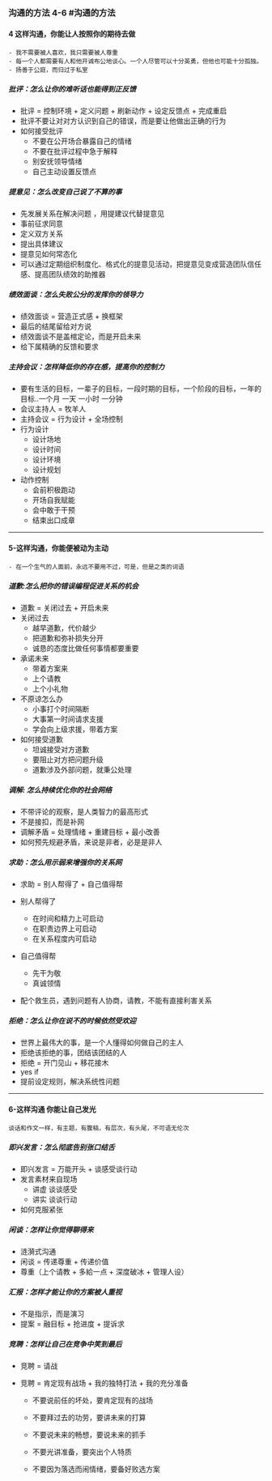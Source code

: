 ### 沟通的方法 4-6    #沟通的方法 
  
#### 4 这样沟通，你能让人按照你的期待去做  
  
```  
- 我不需要被人喜欢，我只需要被人尊重  
- 每一个人都需要有人和他开诚布公地谈心。一个人尽管可以十分英勇，但他也可能十分孤独。  
- 扬善于公庭，而归过于私室  
```  
  
##### 批评：怎么让你的难听话也能得到正反馈  
  
- 批评 = 控制环境 + 定义问题 + 刷新动作 + 设定反馈点 + 完成重启  
- 批评不要让对对方认识到自己的错误，而是要让他做出正确的行为  
- 如何接受批评  
  - 不要在公开场合暴露自己的情绪  
  - 不要在批评过程中急于解释  
  - 别安抚领导情绪  
  - 自己主动设置反馈点  
  
##### 提意见：怎么改变自己说了不算的事  
  
- 先发展关系在解决问题 ，用提建议代替提意见  
- 事前征求同意  
- 定义双方关系  
- 提出具体建议  
- 提意见如何常态化  
- 可以通过定期组织制度化、格式化的提意见活动，把提意见变成营造团队信任感、提高团队绩效的助推器  
  
  
##### 绩效面谈：怎么失败公分的发挥你的领导力  
  
- 绩效面谈 = 营造正式感 + 换框架  
- 最后的结尾留给对方说  
- 绩效面谈不是盖棺定论，而是开启未来  
- 给下属精确的反馈和要求  
  
##### 主持会议：怎样降低你的存在感，提高你的控制力  
  
- 要有生活的目标，一辈子的目标，一段时期的目标，一个阶段的目标，一年的目标..一个月 一天 一小时 一分钟  
- 会议主持人 = 牧羊人  
- 主持会议 = 行为设计 + 全场控制  
- 行为设计  
  - 设计场地  
  - 设计时间  
  - 设计环境  
  - 设计规划  
- 动作控制  
  - 会前积极跑动  
  - 开场自我赋能  
  - 会中敢于干预  
  - 结束出口成章  
  
----  
  
#### 5-这样沟通，你能便被动为主动  
  
```  
- 在一个生气的人面前，永远不要用不过，可是，但是之类的词语  
```  
  
##### 道歉:怎么把你的错误编程促进关系的机会  
  
- 道歉 = 关闭过去 + 开启未来  
- 关闭过去  
  - 越早道歉，代价越少  
  - 把道歉和弥补损失分开  
  - 诚恳的态度比做任何事情都要重要  
- 承诺未来  
  - 带着方案来  
  - 上个请教  
  - 上个小礼物  
- 不原谅怎么办  
  - 小事打个时间隔断  
  - 大事第一时间请求支援  
  - 学会向上级求援，带着方案  
- 如何接受道歉  
  - 坦诚接受对方道歉  
  - 要阻止对方把问题升级  
  - 道歉涉及外部问题，就秉公处理  
  
##### 调解: 怎么持续优化你的社会网络  
  
- 不带评论的观察，是人类智力的最高形式  
- 不是接扣，而是补网  
- 调解矛盾 = 处理情绪 + 重建目标 + 最小改善  
- 如何预先规避矛盾，来说是非者，必是是非人  
  
##### 求助：怎么用示弱来增强你的关系网  
  
- 求助 = 别人帮得了 + 自己值得帮  
- 别人帮得了  
  - 在时间和精力上可启动  
  - 在职责边界上可启动  
  - 在关系程度内可启动  
- 自己值得帮  
  - 先干为敬  
  - 真诚领情  
  
- 配个救生员，遇到问题有人协商，请教，不能有直接利害关系  
  
##### 拒绝：怎么让你在说不的时候依然受欢迎  
  
- 世界上最伟大的事，是一个人懂得如何做自己的主人  
- 拒绝该拒绝的事，团结该团结的人  
- 拒绝 = 开门见山 + 移花接木  
- yes if  
- 提前设定规则，解决系统性问题  
  
----  
  
#### 6-这样沟通 你能让自己发光  
  
```  
谈话和作文一样，有主题，有腹稿，有层次，有头尾，不可语无伦次  
```  
  
##### 即兴发言：怎么彻底告别张口结舌  
  
- 即兴发言 = 万能开头 + 谈感受谈行动  
- 发言素材来自现场  
  - 讲虚 谈谈感受  
  - 讲实 谈谈行动  
- 如何克服紧张  
  
##### 闲谈：怎样让你觉得聊得来  
  
- 涟漪式沟通  
- 闲谈 = 传递尊重 + 传递价值  
- 尊重（上个请教 + 多給一点 + 深度破冰 + 管理人设）  
  
##### 汇报：怎样才能让你的方案被人重视  
  
- 不是指示，而是演习  
- 提案 = 融目标 + 抢进度 + 提诉求  
  
##### 竞聘：怎样让自己在竞争中笑到最后  
  
- 竞聘 = 请战  
  
- 竞聘 = 肯定现有战场 + 我的独特打法 + 我的充分准备  
  
  - 不要说前任的坏处，要肯定现有的战场  
  
  - 不要拜过去的功劳，要讲未来的打算  
  
  - 不要说未来的畅想，要说未来的抓手  
  
  - 不要光讲准备，要突出个人特质  
  
  - 不要因为落选而闹情绪，要备好败选方案